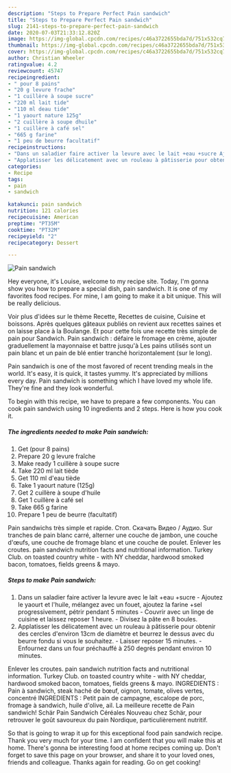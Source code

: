 ```yaml
---
description: "Steps to Prepare Perfect Pain sandwich"
title: "Steps to Prepare Perfect Pain sandwich"
slug: 2141-steps-to-prepare-perfect-pain-sandwich
date: 2020-07-03T21:33:12.820Z
image: https://img-global.cpcdn.com/recipes/c46a3722655bda7d/751x532cq70/pain-sandwich-photo-principale-de-la-recette.jpg
thumbnail: https://img-global.cpcdn.com/recipes/c46a3722655bda7d/751x532cq70/pain-sandwich-photo-principale-de-la-recette.jpg
cover: https://img-global.cpcdn.com/recipes/c46a3722655bda7d/751x532cq70/pain-sandwich-photo-principale-de-la-recette.jpg
author: Christian Wheeler
ratingvalue: 4.2
reviewcount: 45747
recipeingredient:
- " pour 8 pains"
- "20 g levure frache"
- "1 cuillère à soupe sucre"
- "220 ml lait tide"
- "110 ml deau tide"
- "1 yaourt nature 125g"
- "2 cuillère à soupe dhuile"
- "1 cuillère à café sel"
- "665 g farine"
- "1 peu de beurre facultatif"
recipeinstructions:
- "Dans un saladier faire activer la levure avec le lait +eau +sucre Ajoutez le yaourt et l&#39;huile, mélangez avec un fouet, ajoutez la farine +sel progressivement, pétrir pendant 5 minutes Couvrir avec un linge de cuisine et laissez reposer 1 heure. Divisez la pâte en 8 boules."
- "Applatisser les délicatement avec un rouleau à pâtisserie pour obtenir des cercles d&#39;environ 13cm de diamètre et beurrez le dessus avec du beurre fondu si vous le souhaitez.  Laisser reposer 15 minutes. Enfournez dans un four préchauffé à 250 degrés pendant environ 10 minutes."
categories:
- Recipe
tags:
- pain
- sandwich

katakunci: pain sandwich 
nutrition: 121 calories
recipecuisine: American
preptime: "PT35M"
cooktime: "PT32M"
recipeyield: "2"
recipecategory: Dessert

---
```



![Pain sandwich](https://img-global.cpcdn.com/recipes/c46a3722655bda7d/751x532cq70/pain-sandwich-photo-principale-de-la-recette.jpg)

Hey everyone, it's Louise, welcome to my recipe site. Today, I'm gonna show you how to prepare a special dish, pain sandwich. It is one of my favorites food recipes. For mine, I am going to make it a bit unique. This will be really delicious.

Voir plus d&#39;idées sur le thème Recette, Recettes de cuisine, Cuisine et boissons. Après quelques gâteaux publiés on revient aux recettes saines et on laisse place à la Boulange. Et pour cette fois une recette très simple de pain pour Sandwich. Pain sandwich : défaire le fromage en crème, ajouter graduellement la mayonnaise et battre jusqu&#39;à Les pains utilisés sont un pain blanc et un pain de blé entier tranché horizontalement (sur le long).

Pain sandwich is one of the most favored of recent trending meals in the world. It's easy, it is quick, it tastes yummy. It's appreciated by millions every day. Pain sandwich is something which I have loved my whole life. They're fine and they look wonderful.


To begin with this recipe, we have to prepare a few components. You can cook pain sandwich using 10 ingredients and 2 steps. Here is how you cook it.

<!--inarticleads1-->

##### The ingredients needed to make Pain sandwich:

1. Get  (pour 8 pains)
1. Prepare 20 g levure fraîche
1. Make ready 1 cuillère à soupe sucre
1. Take 220 ml lait tiède
1. Get 110 ml d&#39;eau tiède
1. Take 1 yaourt nature (125g)
1. Get 2 cuillère à soupe d&#39;huile
1. Get 1 cuillère à café sel
1. Take 665 g farine
1. Prepare 1 peu de beurre (facultatif)


Pain sandwichs très simple et rapide. Стоп. Скачать Видео / Аудио. Sur tranches de pain blanc carré, alterner une couche de jambon, une couche d&#39;œufs, une couche de fromage blanc et une couche de poulet. Enlever les croutes. pain sandwich nutrition facts and nutritional information. Turkey Club. on toasted country white - with NY cheddar, hardwood smoked bacon, tomatoes, fields greens &amp; mayo. 

<!--inarticleads2-->

##### Steps to make Pain sandwich:

1. Dans un saladier faire activer la levure avec le lait +eau +sucre - Ajoutez le yaourt et l&#39;huile, mélangez avec un fouet, ajoutez la farine +sel progressivement, pétrir pendant 5 minutes - Couvrir avec un linge de cuisine et laissez reposer 1 heure. - Divisez la pâte en 8 boules.
1. Applatisser les délicatement avec un rouleau à pâtisserie pour obtenir des cercles d&#39;environ 13cm de diamètre et beurrez le dessus avec du beurre fondu si vous le souhaitez.  - Laisser reposer 15 minutes. - Enfournez dans un four préchauffé à 250 degrés pendant environ 10 minutes.


Enlever les croutes. pain sandwich nutrition facts and nutritional information. Turkey Club. on toasted country white - with NY cheddar, hardwood smoked bacon, tomatoes, fields greens &amp; mayo. INGREDIENTS : Pain à sandwich, steak haché de bœuf, oignon, tomate, olives vertes, concentré INGREDIENTS : Petit pain de campagne, escalope de porc, fromage à sandwich, huile d&#39;olive, ail. La meilleure recette de Pain sandwich! Schär Pain Sandwich Céréales Nouveau chez Schär, pour retrouver le goût savoureux du pain Nordique, particulièrement nutritif. 

So that is going to wrap it up for this exceptional food pain sandwich recipe. Thank you very much for your time. I am confident that you will make this at home. There's gonna be interesting food at home recipes coming up. Don't forget to save this page on your browser, and share it to your loved ones, friends and colleague. Thanks again for reading. Go on get cooking!
